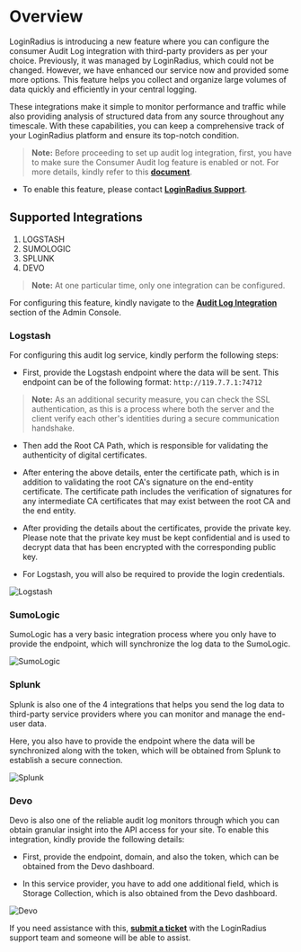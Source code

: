 # Overview

LoginRadius is introducing a new feature where you can configure the consumer Audit Log integration with third-party providers as per your choice. Previously, it was managed by LoginRadius, which could not be changed. However, we have enhanced our service now and provided some more options. This feature helps you collect and organize large volumes of data quickly and efficiently in your central logging.

These integrations make it simple to monitor performance and traffic while also providing analysis of structured data from any source throughout any timescale. With these capabilities, you can keep a comprehensive track of your LoginRadius platform and ensure its top-notch condition.

> **Note:** Before proceeding to set up audit log integration, first, you have to make sure the Consumer Audit log feature is enabled or not. For more details, kindly refer to this [**document**](https://www.loginradius.com/legacy/docs/security/data-management/consumer-audit-log/#overview0).

- To enable this feature, please contact [**LoginRadius Support**](https://adminconsole.loginradius.com/support/tickets/open-a-new-ticket).

## Supported Integrations

1. LOGSTASH
2. SUMOLOGIC
3. SPLUNK
4. DEVO

> **Note:** At one particular time, only one integration can be configured.

For configuring this feature, kindly navigate to the [**Audit Log Integration**](https://adminconsole.loginradius.com/integration/audit-log/audit-log-integration) section of the Admin Console.

### Logstash

For configuring this audit log service, kindly perform the following steps:

- First, provide the Logstash endpoint where the data will be sent. This endpoint can be of the following format: `http://119.7.7.1:74712`

> **Note:** As an additional security measure, you can check the SSL authentication, as this is a process where both the server and the client verify each other's identities during a secure communication handshake.

- Then add the Root CA Path, which is responsible for validating the authenticity of digital certificates.

- After entering the above details, enter the certificate path, which is in addition to validating the root CA's signature on the end-entity certificate. The certificate path includes the verification of signatures for any intermediate CA certificates that may exist between the root CA and the end entity.

- After providing the details about the certificates, provide the private key. Please note that the private key must be kept confidential and is used to decrypt data that has been encrypted with the corresponding public key.

- For Logstash, you will also be required to provide the login credentials.

![Logstash](https://apidocs.lrcontent.com/images/Audit-Log-LoginRadius-User-Dashboard_71569444365870c52a60860.94459584.png "Logstash")

### SumoLogic

SumoLogic has a very basic integration process where you only have to provide the endpoint, which will synchronize the log data to the SumoLogic.

![SumoLogic](https://apidocs.lrcontent.com/images/Audit-Log-LoginRadius-User-Dashboard-1_48004088665870deb2436d8.56460639.png "SumoLogic")

### Splunk

Splunk is also one of the 4 integrations that helps you send the log data to third-party service providers where you can monitor and manage the end-user data.

Here, you also have to provide the endpoint where the data will be synchronized along with the token, which will be obtained from Splunk to establish a secure connection.

![Splunk](https://apidocs.lrcontent.com/images/Audit-Log-LoginRadius-User-Dashboard-2_88579564765870e5bd8ea67.78404984.png "Splunk")

### Devo

Devo is also one of the reliable audit log monitors through which you can obtain granular insight into the API access for your site. To enable this integration, kindly provide the following details:

- First, provide the endpoint, domain, and also the token, which can be obtained from the Devo dashboard.

- In this service provider, you have to add one additional field, which is Storage Collection, which is also obtained from the Devo dashboard.

![Devo](https://apidocs.lrcontent.com/images/Audit-Log-LoginRadius-User-Dashboard-3_159960347665870edb95e724.61837063.png "Devo")

If you need assistance with this, [**submit a ticket**](https://adminconsole.loginradius.com/support/tickets/open-a-new-ticket) with the LoginRadius support team and someone will be able to assist.